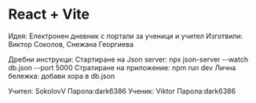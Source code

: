 # React + Vite

Идея: Електронен дневник с портали за ученици и учител
Изготвили: Виктор Соколов, Снежана Георгиева

Дребни инструкци: 
Стартиране на Json server:  npx json-server --watch db.json --port 5000
Стратиране на приложение: npm run dev 
Лична бележка: добави хора в db.json


Учител: SokolovV    Парола:dark6386
Ученик: Viktor      Парола:dark6386